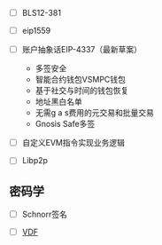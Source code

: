 - [ ] BLS12-381
- [ ] eip1559
- [ ] 账户抽象话EIP-4337（最新草案）
  - 多签安全
  - 智能合约钱包VSMPC钱包
  - 基于社交与时间的钱包恢复
  - 地址黑白名单
  - 无需g a s费用的元交易和批量交易
  - Gnosis Safe多签
- [ ] 自定义EVM指令实现业务逻辑
- [ ] Libp2p 



## 密码学

- [ ] Schnorr签名
- [ ] [VDF](https://vdfresearch.org/)


